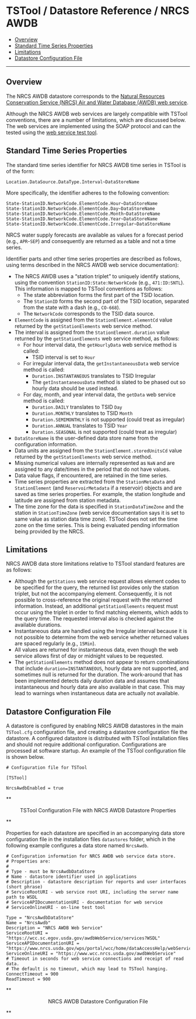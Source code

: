 # TSTool / Datastore Reference / NRCS AWDB #

*   [Overview](#overview)
*   [Standard Time Series Properties](#standard-time-series-properties)
*   [Limitations](#limitations)
*   [Datastore Configuration File](#datastore-configuration-file)

-----------

## Overview ##

The NRCS AWDB datastore corresponds to the
[Natural Resources Conservation Service (NRCS) Air and Water Database (AWDB) web service](https://www.nrcs.usda.gov/wps/portal/wcc/home/dataAccessHelp/webService/webServiceReference).

Although the NRCS AWDB web services are largely compatible with TSTool conventions,
there are a number of limitations, which are discussed below.
The web services are implemented using the SOAP protocol and can the tested using the
[web service test tool](https://wcc.sc.egov.usda.gov/awdbWebService/webservice/testwebservice.jsf?webserviceName=/awdbWebService).

## Standard Time Series Properties ##

The standard time series identifier for NRCS AWDB time series in TSTool is of the form:

```
Location.DataSource.DataType.Interval~DataStoreName
```

More specifically, the identifier adheres to the following convention:

```
State-StationID.NetworkCode.ElementCode.Hour~DataStoreName 
State-StationID.NetworkCode.ElementCode.Day~DataStoreName
State-StationID.NetworkCode.ElementCode.Month~DataStoreName
State-StationID.NetworkCode.ElementCode.Year~DataStoreName
State-StationID.NetworkCode.ElementCode.Irregular~DataStoreName
```

NRCS water supply forecasts are available as values for a forecast period (e.g., `APR`-`SEP`)
and consequently are returned as a table and not a time series.

Identifier parts and other time series properties are described as follows,
using terms described in the NRCS AWDB web service documentation):

*   The NRCS AWDB uses a “station triplet” to uniquely identify stations,
    using the convention `StationID:State:NetworkCode` (e.g., `471:ID:SNTL`).
    This information is mapped to TSTool conventions as follows:
    +   The state abbreviation forms the first part of the TSID location.
    +   The `StationID` forms the second part of the TSID location, separated from the state with a dash (e.g., `CO-668`).
    +   The `NetworkCode` corresponds to the TSID data source.
*   `ElementCode` is assigned from the `StationElement.elementCd` value returned by the `getStationElements` web service method.
*   The interval is assigned from the `StationElement.duration` value returned by the `getStationElements` web service method, as follows:
    +   For hour interval data, the `getHourlyData` web service method is called:
        -   TSID interval is set to `Hour`
    +   For irregular interval data, the `getInstantaneousData` web service method is called:
        -   `Duration.INSTANTANEOUS` translates to TSID Irregular 
        -   The `getInstantaneousData` method is slated to be phased out so hourly data should be used instead.
    +   For day, month, and year interval data, the `getData` web service method is called:
        -   `Duration.DAILY` translates to TSID `Day`
        -   `Duration.MONTHLY` translates to TSID `Month`
        -   `Duration.SEMIMONTHLY` is not supported (could treat as irregular)
        -   `Duration.ANNUAL` translates to TSID `Year`
        -   `Duration.SEASONAL` is not supported (could treat as irregular)
*   `DataStoreName` is the user-defined data store name from the configuration information.
*   Data units are assigned from the `StationElement.storedUnitsCd` value returned by the `getStationElements` web service method.
*   Missing numerical values are internally represented as `NaN` and are assigned to any date/times in the period that do not have values.
*   Data value flags, if encountered, are retained in the time series. 
*   Time series properties are extracted from the `StationMetaData` and `StationElement` (and `ReservoirMetadata` if a reservoir)
    objects and are saved as time series properties.  For example, the station longitude and latitude are assigned from station metadata.
*   The time zone for the data is specified in `StationDataTimeZone` and the station in `StationTimeZone`
    (web service documentation says it is set to same value as station data time zone).
    TSTool does not set the time zone on the time series.  This is being evaluated pending information being provided by the NRCS.

## Limitations ##

NRCS AWDB data store limitations relative to TSTool standard features are as follows:

*   Although the `getStations` web service request allows element codes to be specified for the query,
    the returned list provides only the station triplet, but not the accompanying element.
    Consequently, it is not possible to cross-reference the original request with the returned information.
    Instead, an additional `getStationElements` request must occur using the triplet in order to find matching elements,
    which adds to the query time.  The requested interval also is checked against the available durations.
*   Instantaneous data are handled using the Irregular interval because it is not possible to
    determine from the web service whether returned values are spaced regularly (e.g., `15Min`).
*   All values are returned for instantaneous data,
    even though the web service allows first of day or midnight values to be requested.
*   The `getStationElements` method does not appear to return combinations that include
    `duration=INSTANTANEOUS`, hourly data are not supported, and sometimes null is returned for the duration.
    The work-around that has been implemented detects daily duration data and assumes that
    instantaneous and hourly data are also available in that case.
    This may lead to warnings when instantaneous data are actually not available.
 
## Datastore Configuration File ##

A datastore is configured by enabling NRCS AWDB datastores in the main `TSTool.cfg` configuration file,
and creating a datastore configuration file the datastore.
A configured datastore is distributed with TSTool installation files and should not require additional configuration.
Configurations are processed at software startup.  An example of the TSTool configuration file is shown below.

```
# Configuration file for TSTool

[TSTool]

NrcsAwdbEnabled = true
```
**<p style="text-align: center;">
TSTool Configuration File with NRCS AWDB Datastore Properties
</p>**

Properties for each datastore are specified in an accompanying data store configuration file in the installation files `datastores` folder,
which in the following example configures a data store named `NrcsAwdb`.

```
# Configuration information for NRCS AWDB web service data store.
# Properties are:
#
# Type - must be NrcsAwdbDataStore
# Name - datastore identifier used in applications
# Description - datastore description for reports and user interfaces (short phrase)
# ServiceRootURI - web service root URI, including the server name path to WSDL
# ServiceAPIDocumentationURI - documentation for web service
# ServiceOnlineURI - on-line test tool

Type = "NrcsAwdbDataStore"
Name = "NrcsAwdb"
Description = "NRCS AWDB Web Service"
ServiceRootURI = "https://wcc.sc.egov.usda.gov/awdbWebService/services?WSDL"
ServiceAPIDocumentationURI = "https://www.nrcs.usda.gov/wps/portal/wcc/home/dataAccessHelp/webService/webServiceReference"
ServiceOnlineURI = "https://www.wcc.nrcs.usda.gov/awdbWebService"
# Timeout in seconds for web service connections and receipt of read data.
# The default is no timeout, which may lead to TSTool hanging.
ConnectTimeout = 900
ReadTimeout = 900
```
**<p style="text-align: center;">
NRCS AWDB Datastore Configuration File
</p>**
